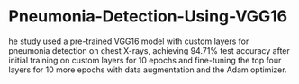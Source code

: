 # Pneumonia-Detection-Using-VGG16
he study used a pre-trained VGG16 model with custom layers for pneumonia detection on chest X-rays, achieving 94.71% test accuracy after initial training on custom layers for 10 epochs and fine-tuning the top four layers for 10 more epochs with data augmentation and the Adam optimizer.
